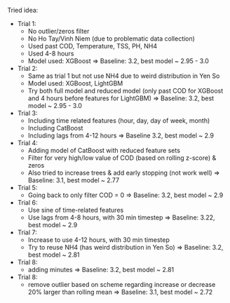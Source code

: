 Tried idea:
- Trial 1:
    + No outlier/zeros filter 
    + No Ho Tay/Vinh Niem (due to problematic data collection)
    + Used past COD, Temperature, TSS, PH, NH4
    + Used 4-8 hours
    + Model used: XGBoost
    => Baseline: 3.2, best model ~ 2.95 - 3.0
- Trial 2: 
    + Same as trial 1 but not use NH4 due to weird distribution in Yen So
    + Model used: XGBoost, LightGBM
    + Try both full model and reduced model (only past COD for XGBoost and 4 hours before features for LightGBM)
    => Baseline: 3.2, best model ~ 2.95 - 3.0
- Trial 3: 
    + Including time related features (hour, day, day of week, month)
    + Including CatBoost
    + Including lags from 4-12 hours
    => Baseline 3.2, best model ~ 2.9
- Trial 4:
    + Adding model of CatBoost with reduced feature sets
    + Filter for very high/low value of COD (based on rolling z-score) & zeros
    + Also tried to increase trees & add early stopping (not work well)
    => Baseline: 3.1, best model ~ 2.77
- Trial 5:
    + Going back to only filter COD = 0
    => Baseline: 3.2, best model ~ 2.9
- Trial 6:
    + Use sine of time-related features
    + Use lags from 4-8 hours, with 30 min timestep
    => Baseline: 3.22, best model ~ 2.9
- Trial 7:
    + Increase to use 4-12 hours, with 30 min timestep
    + Try to reuse NH4 (has weird distribution in Yen So)
    => Baseline: 3.2, best model ~ 2.81
- Trial 8:
    + adding minutes
    => Baseline: 3.2, best model ~ 2.81
- Trial 8:
    + remove outlier based on scheme regarding increase or decrease 20% larger than rolling mean
    => Baseline: 3.1, best model ~ 2.72